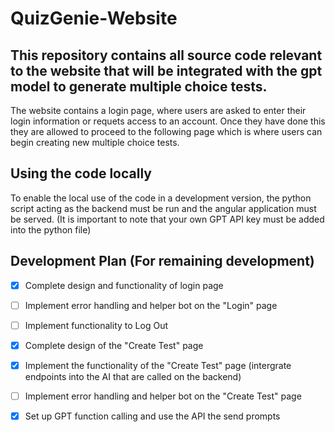 # QuizGenie-Website
## This repository contains all source code relevant to the website that will be integrated with the gpt model to generate multiple choice tests.

The website contains a login page, where users are asked to enter their login information or requets access to an account. Once they have done this they are allowed to proceed to the following page which is where users can begin creating new multiple choice tests.

## Using the code locally
To enable the local use of the code in a development version, the python script acting as the backend must be run and the angular application must be served. (It is important to note that your own GPT API key must be added into the python file)

## Development Plan (For remaining development)

- [x] Complete design and functionality of login page
- [ ] Implement error handling and helper bot on the "Login" page
- [ ] Implement functionality to Log Out
- [x] Complete design of the "Create Test" page 
- [x] Implement the functionality of the "Create Test" page (intergrate endpoints into the AI that are called on the backend)
- [ ] Implement error handling and helper bot on the "Create Test" page
- [x] Set up GPT function calling and use the API the send prompts  

